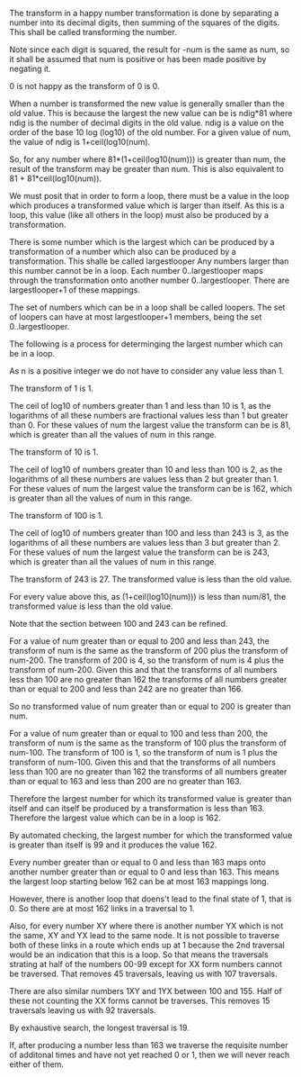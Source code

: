 The transform in a happy number transformation is done by separating a number into its decimal digits, then summing of the squares of the digits. This shall be called transforming the number.

Note since each digit is squared, the result for -num is the same as num, so it shall be assumed that num is positive or has been made positive by negating it. 

0 is not happy as the transform of 0 is 0.

When a number is transformed the new value is generally smaller than the old value. This is because the largest the new value can be is ndig*81 where ndig is the number of decimal digits in the old value. ndig is a value on the order of the base 10 log (log10) of the old number. For a given value of num, the value of ndig is 1+ceil(log10(num).

So, for any number where 81*(1+ceil(log10(num))) is greater than num, the result of the transform may be greater than num. This is also equivalent to 81 + 81*ceil(log10(num)).

We must posit that in order to form a loop, there must be a value in the loop which produces a transformed value which is larger than itself. As this is a loop, this value (like all others in the loop) must also be produced by a transformation.

There is some number which is the largest which can be produced by a transformation of a number which also can be produced by a transformation. This shalle be called largestlooper Any numbers larger than this number cannot be in a loop. Each number 0..largestlooper maps through the transformation onto another number 0..largestlooper. There are largestlooper+1 of these mappings.

The set of numbers which can be in a loop shall be called loopers. The set of loopers can have at most largestlooper+1 members, being the set 0..largestlooper.

The following is a process for determinging the largest number which can be in a loop.

As n is a positive integer we do not have to consider any value less than 1.

The transform of 1 is 1.

The ceil of log10 of numbers greater than 1 and less than 10 is 1, as the logarithms of all these numbers are fractional values less than 1 but greater than 0. For these values of num the largest value the transform can be is 81, which is greater than all the values of num in this range.

The transform of 10 is 1.

The ceil of log10 of numbers greater than 10 and less than 100 is 2, as the logarithms of all these numbers are values less than 2 but greater than 1. For these values of num the largest value the transform can be is 162, which is greater than all the values of num in this range.

The transform of 100 is 1.

The ceil of log10 of numbers greater than 100 and less than 243 is 3, as the logarithms of all these numbers are values less than 3 but greater than 2. For these values of num the largest value the transform can be is 243, which is greater than all the values of num in this range.

The transform of 243 is 27. The transformed value is less than the old value.

For every value above this, as (1+ceil(log10(num))) is less than num/81, the transformed value is less than the old value.

Note that the section between 100 and 243 can be refined.

For a value of num greater than or equal to 200 and less than 243, the transform of num is the same as the transform of 200 plus the transform of num-200. The transform of 200 is 4, so the transform of num is 4 plus the transform of num-200. Given this and that the transforms of all numbers less than 100 are no greater than 162 the transforms of all numbers greater than or equal to 200 and less than 242 are no greater than 166.

So no transformed value of num greater than or equal to 200 is greater than num.

For a value of num greater than or equal to 100 and less than 200, the transform of num is the same as the transform of 100 plus the transform of num-100. The transform of 100 is 1, so the transform of num is 1 plus the transform of num-100. Given this and that the transforms of all numbers less than 100 are no greater than 162 the transforms of all numbers greater than or equal to 163 and less than 200 are no greater than 163.

Therefore the largest number for which its transformed value is greater than itself and can itself be produced by a transformation is less than 163. Therefore the largest value which can be in a loop is 162.

By automated checking, the largest number for which the transformed value is greater than itself is 99 and it produces the value 162.

Every number greater than or equal to 0 and less than 163 maps onto another number greater than or equal to 0 and less than 163. This means the largest loop starting below 162 can be at most 163 mappings long.

However, there is another loop that doens't lead to the final state of 1, that is 0. So there are at most 162 links in a traversal to 1.

Also, for every number XY where there is another number YX which is not the same, XY and YX lead to the same node. It is not possible to traverse both of these links in a route which ends up at 1 because the 2nd traversal would be an indication that this is a loop. So that means the traversals strating at half of the numbers 00-99 except for XX form numbers cannot be traversed. That removes 45 traversals, leaving us with 107 traversals.

There are also similar numbers 1XY and 1YX between 100 and 155. Half of these not counting the XX forms cannot be traverses. This removes 15 traversals leaving us with 92 traversals.

By exhaustive search, the longest traversal is 19.

If, after producing a number less than 163 we traverse the requisite number of additonal times and have not yet reached 0 or 1, then we will never reach either of them.
